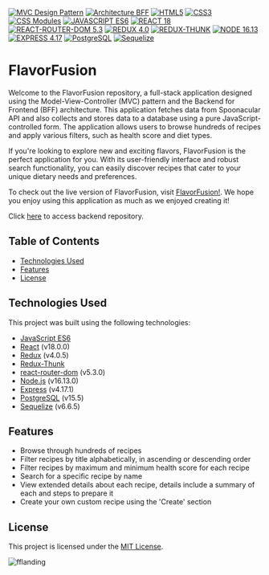 [![MVC Design Pattern](https://img.shields.io/badge/Pattern-MVC-brightgreen)](https://en.wikipedia.org/wiki/Model%E2%80%93view%E2%80%93controller)
[![Architecture BFF](https://img.shields.io/badge/Architecture-BFF-brightgreen)](https://docs.microsoft.com/en-us/azure/architecture/patterns/backends-for-frontends)
[![HTML5](https://img.shields.io/badge/HTML-5-orange)](https://developer.mozilla.org/en-US/docs/Web/Guide/HTML/HTML5)
[![CSS3](https://img.shields.io/badge/CSS-3-blue)](https://developer.mozilla.org/en-US/docs/Web/CSS/CSS3)
[![CSS Modules](https://img.shields.io/badge/CSS-Modules-blue)](https://github.com/css-modules/css-modules)
[![JAVASCRIPT ES6](https://img.shields.io/badge/JavaScript-ES6-yellow)](https://www.ecma-international.org/ecma-262/6.0/)
[![REACT 18](https://img.shields.io/badge/React-18-purple)](https://reactjs.org/blog/2021/09/16/react-v18.0.0-rc-1-is-now-available.html)
[![REACT-ROUTER-DOM 5.3](https://img.shields.io/badge/React_Router_DOM-5.3-purple)](https://reactrouter.com/web/guides/quick-start)
[![REDUX 4.0](https://img.shields.io/badge/Redux-4.0-red)](https://redux.js.org/)
[![REDUX-THUNK](https://img.shields.io/badge/Redux-Thunk-red)](https://github.com/reduxjs/redux-thunk)
[![NODE 16.13](https://img.shields.io/badge/Node-16.13-darkgreen)](https://nodejs.org/en/about/releases/)
[![EXPRESS 4.17](https://img.shields.io/badge/Express-4.17-gray)](https://expressjs.com/)
[![PostgreSQL](https://img.shields.io/badge/PostgreSQL-v15-blue)](https://www.postgresql.org/)
[![Sequelize](https://img.shields.io/badge/Sequelize-v6.5.1-blue)](https://sequelize.org/)

# FlavorFusion

Welcome to the FlavorFusion repository, a full-stack application designed using the Model-View-Controller (MVC) pattern and the Backend for Frontend (BFF) architecture. This application fetches data from Spoonacular API and also collects and stores data to a database using a pure JavaScript-controlled form. The application allows users to browse hundreds of recipes and apply various filters, such as health score and diet types. 

If you're looking to explore new and exciting flavors, FlavorFusion is the perfect application for you. With its user-friendly interface and robust search functionality, you can easily discover recipes that cater to your unique dietary needs and preferences.

To check out the live version of FlavorFusion, visit <a href="https://flavorfusion.onrender.com/" target="_blank" rel="noopener">FlavorFusion!</a>. We hope you enjoy using this application as much as we enjoyed creating it!

Click <a href="https://github.com/tam-sal/flavorfusion-api" target="_blank" rel="noopener">here</a> to access backend repository.

## Table of Contents

- [Technologies Used](#technologies-used)
- [Features](#features)
- [License](#license)

## Technologies Used

This project was built using the following technologies:

- [JavaScript ES6](https://www.ecma-international.org/ecma-262/6.0/)
- [React](https://reactjs.org/) (v18.0.0)
- [Redux](https://redux.js.org/) (v4.0.5)
- [Redux-Thunk](https://github.com/reduxjs/redux-thunk)
- [react-router-dom](https://reactrouter.com/web/guides/quick-start) (v5.3.0)
- [Node.js](https://nodejs.org/) (v16.13.0)
- [Express](https://expressjs.com/) (v4.17.1)
- [PostgreSQL](https://www.postgresql.org/) (v15.5)
- [Sequelize](https://sequelize.org/) (v6.6.5)

## Features

- Browse through hundreds of recipes
- Filter recipes by title alphabetically, in ascending or descending order
- Filter recipes by maximum and minimum health score for each recipe
- Search for a specific recipe by name
- View extended details about each recipe, details include a summary of each and steps to prepare it
- Create your own custom recipe using the 'Create' section

## License

This project is licensed under the [MIT License](https://opensource.org/licenses/MIT).



![fflanding](https://user-images.githubusercontent.com/95254477/230822529-3566cf6c-40a0-4deb-9285-c6e3d5579e18.PNG)
